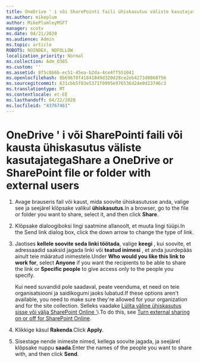 ```yaml
---
title: OneDrive ' i või SharePointi faili ühiskasutus väliste kasutajatega
ms.author: mikeplum
author: MikePlumleyMSFT
manager: scotv
ms.date: 04/21/2020
ms.audience: Admin
ms.topic: article
ROBOTS: NOINDEX, NOFOLLOW
localization_priority: Normal
ms.collection: Adm_O365
ms.custom: ''
ms.assetid: 8f5c866b-ec51-45ea-b2da-4ce4ff551041
ms.openlocfilehash: 8b69678f41841849d320d28ce2eb4273d0068756
ms.sourcegitcommit: 631cbb5f03e5371f0995e976536d24e9d13746c3
ms.translationtype: MT
ms.contentlocale: et-EE
ms.lasthandoff: 04/22/2020
ms.locfileid: "43767461"
---
```

# <a name="share-a-onedrive-or-sharepoint-file-or-folder-with-external-users"></a><span data-ttu-id="95437-102">OneDrive ' i või SharePointi faili või kausta ühiskasutus väliste kasutajatega</span><span class="sxs-lookup"><span data-stu-id="95437-102">Share a OneDrive or SharePoint file or folder with external users</span></span>

1. <span data-ttu-id="95437-103">Avage brauseris fail või kaust, mida soovite ühiskasutusse anda, valige see ja seejärel klõpsake valikul **ühiskasutus**.</span><span class="sxs-lookup"><span data-stu-id="95437-103">In a browser, go to the file or folder you want to share, select it, and then click **Share**.</span></span>
    
2. <span data-ttu-id="95437-104">Klõpsake dialoogiboksi lingi saatmine allanoolt, et muuta lingi tüüpi.</span><span class="sxs-lookup"><span data-stu-id="95437-104">In the Send link dialog box, click the down arrow to change the type of link.</span></span>
    
3. <span data-ttu-id="95437-105">Jaotises **kellele soovite seda linki töötada**, valige **keegi** , kui soovite, et adressaadid saaksid jagada linki või **teatud inimesi** , et anda juurdepääs ainult teie määratud inimestele.</span><span class="sxs-lookup"><span data-stu-id="95437-105">Under **Who would you like this link to work for**, select **Anyone** if you want the recipients to be able to share the link or **Specific people** to give access only to the people you specify.</span></span> 
    
    <span data-ttu-id="95437-106">Kui need suvandid pole saadaval, peate veenduma, et need on teie organisatsiooni ja saidikogumi jaoks lubatud.</span><span class="sxs-lookup"><span data-stu-id="95437-106">If these options aren't available, you need to make sure they're allowed for your organization and for the site collection.</span></span> <span data-ttu-id="95437-107">Selleks vaadake [Lülita väline ühiskasutus sisse või välja SharePoint Online '](https://go.microsoft.com/fwlink/?linkid=866426)i.</span><span class="sxs-lookup"><span data-stu-id="95437-107">To do this, see [Turn external sharing on or off for SharePoint Online](https://go.microsoft.com/fwlink/?linkid=866426).</span></span>
    
4. <span data-ttu-id="95437-108">Klikkige käsul **Rakenda**.</span><span class="sxs-lookup"><span data-stu-id="95437-108">Click **Apply**.</span></span>
    
5. <span data-ttu-id="95437-109">Sisestage nende inimeste nimed, kellega soovite jagada, ja seejärel klõpsake nuppu **saada**.</span><span class="sxs-lookup"><span data-stu-id="95437-109">Enter the names of the people you want to share with, and then click **Send**.</span></span>
    

